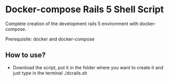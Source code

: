 # Docker-compose Rails 5 Shell Script
Complete creation of the development rails 5 environment with docker-compose.

Prerequisite: docker and docker-compose
## How to use?
- Download the script, put it in the folder where you want to create it and just type in the terminal ./dcrails.sh
